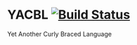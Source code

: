 # YACBL [![Build Status](https://travis-ci.org/akrs/YACBL.svg?branch=master)](https://travis-ci.org/akrs/YACBL)

Yet Another Curly Braced Language
